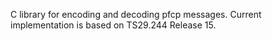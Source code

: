C library for encoding and decoding pfcp messages. Current implementation is based on TS29.244 Release 15.
